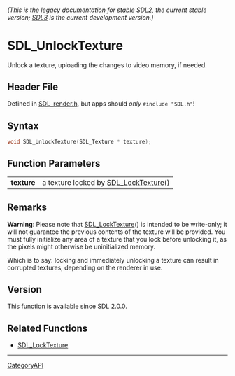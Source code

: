 ###### (This is the legacy documentation for stable SDL2, the current stable version; [SDL3](https://wiki.libsdl.org/SDL3/) is the current development version.)
# SDL_UnlockTexture

Unlock a texture, uploading the changes to video memory, if needed.

## Header File

Defined in [SDL_render.h](https://github.com/libsdl-org/SDL/blob/SDL2/include/SDL_render.h), but apps should _only_ `#include "SDL.h"`!

## Syntax

```c
void SDL_UnlockTexture(SDL_Texture * texture);

```

## Function Parameters

|                 |                                                          |
| --------------- | -------------------------------------------------------- |
| **texture**     | a texture locked by [SDL_LockTexture](SDL_LockTexture)() |

## Remarks

**Warning**: Please note that [SDL_LockTexture](SDL_LockTexture)() is
intended to be write-only; it will not guarantee the previous contents of
the texture will be provided. You must fully initialize any area of a
texture that you lock before unlocking it, as the pixels might otherwise be
uninitialized memory.

Which is to say: locking and immediately unlocking a texture can result in
corrupted textures, depending on the renderer in use.

## Version

This function is available since SDL 2.0.0.

## Related Functions

* [SDL_LockTexture](SDL_LockTexture)

----
[CategoryAPI](CategoryAPI)

